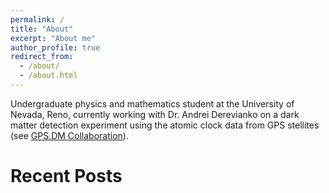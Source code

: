 ```yaml
---
permalink: /
title: "About"
excerpt: "About me"
author_profile: true
redirect_from: 
  - /about/
  - /about.html
---
```

Undergraduate physics and mathematics student at the University of Nevada, Reno, currently working with Dr. Andrei Derevianko on a dark matter detection experiment using the atomic clock data from GPS stellites (see [GPS.DM Collaboration](http://www.dereviankogroup.com/)).

Recent Posts
======
